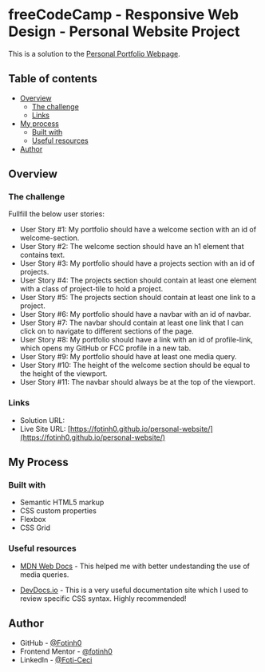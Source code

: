 # freeCodeCamp - Responsive Web Design - Personal Website Project

This is a solution to the [Personal Portfolio Webpage](https://www.freecodecamp.org/learn/responsive-web-design/responsive-web-design-projects/build-a-personal-portfolio-webpage).

## Table of contents

- [Overview](#overview)
  - [The challenge](#the-challenge)
  - [Links](#links)
- [My process](#my-process)
  - [Built with](#built-with)
  - [Useful resources](#useful-resources)
- [Author](#author)

## Overview

### The challenge

Fullfill the below user stories:

- User Story #1: My portfolio should have a welcome section with an id of welcome-section.
- User Story #2: The welcome section should have an h1 element that contains text.
- User Story #3: My portfolio should have a projects section with an id of projects.
- User Story #4: The projects section should contain at least one element with a class of project-tile to hold a project.
- User Story #5: The projects section should contain at least one link to a project.
- User Story #6: My portfolio should have a navbar with an id of navbar.
- User Story #7: The navbar should contain at least one link that I can click on to navigate to different sections of the page.
- User Story #8: My portfolio should have a link with an id of profile-link, which opens my GitHub or FCC profile in a new tab.
- User Story #9: My portfolio should have at least one media query.
- User Story #10: The height of the welcome section should be equal to the height of the viewport.
- User Story #11: The navbar should always be at the top of the viewport.

### Links

- Solution URL: []()
- Live Site URL: [https://fotinh0.github.io/personal-website/](https://fotinh0.github.io/personal-website/)

## My Process
### Built with

- Semantic HTML5 markup
- CSS custom properties
- Flexbox
- CSS Grid 

### Useful resources

- [MDN Web Docs](https://developer.mozilla.org/en-US/docs/Web/CSS/Layout_cookbook/Media_objects) - This helped me with better undestanding the use of media queries.

- [DevDocs.io](https://devdocs.io/css/) - This is a very useful documentation site which I used to review specific CSS syntax. Highly recommended!

## Author

- GitHub - [@Fotinh0](https://github.com/fotinh0)
- Frontend Mentor - [@fotinh0](https://www.frontendmentor.io/profile/fotinh0)
- LinkedIn - [@Foti-Ceci](https://www.linkedin.com/in/foti-ceci/)
